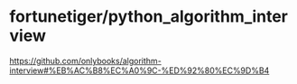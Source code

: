 # fortunetiger/python_algorithm_interview
https://github.com/onlybooks/algorithm-interview#%EB%AC%B8%EC%A0%9C-%ED%92%80%EC%9D%B4
